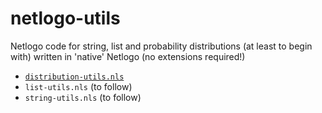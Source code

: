 # netlogo-utils
Netlogo code for string, list and probability distributions (at least to begin with) written in 'native' Netlogo (no extensions required!)

+ [`distribution-utils.nls`](distributions-README.md)
+ `list-utils.nls` (to follow)
+ `string-utils.nls` (to follow)
